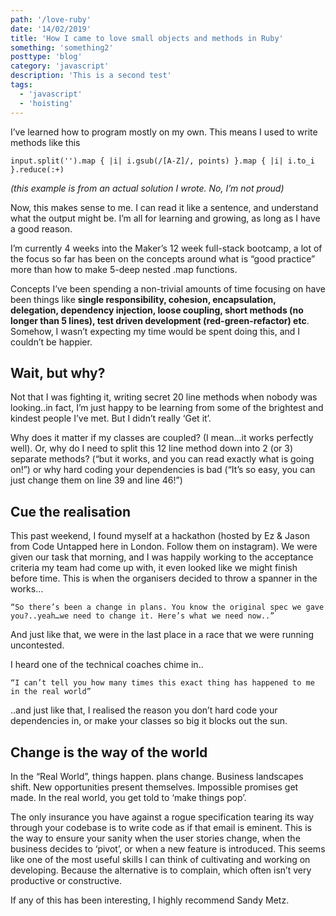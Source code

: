 ```yaml
---
path: '/love-ruby'
date: '14/02/2019'
title: 'How I came to love small objects and methods in Ruby'
something: 'something2'
posttype: 'blog'
category: 'javascript'
description: 'This is a second test'
tags:
  - 'javascript'
  - 'hoisting'
---
```


I’ve learned how to program mostly on my own. This means I used to write methods like this


```
input.split('').map { |i| i.gsub(/[A-Z]/, points) }.map { |i| i.to_i }.reduce(:+)
```

_(this example is from an actual solution I wrote. No, I’m not proud)_

Now, this makes sense to me. I can read it like a sentence, and understand what the output might be. I’m all for learning and growing, as long as I have a good reason.


I’m currently 4 weeks into the Maker’s 12 week full-stack bootcamp, a lot of the focus so far has been on the concepts around what is “good practice” more than how to make 5-deep nested .map functions.

Concepts I’ve been spending a non-trivial amounts of time focusing on have been things like **single responsibility, cohesion, encapsulation, delegation, dependency injection, loose coupling, short methods (no longer than 5 lines), test driven development (red-green-refactor) etc**. Somehow, I wasn’t expecting my time would be spent doing this, and I couldn’t be happier.

## Wait, but why?

Not that I was fighting it, writing secret 20 line methods when nobody was looking..in fact, I’m just happy to be learning from some of the brightest and kindest people I’ve met. But I didn’t really ‘Get it’.

Why does it matter if my classes are coupled? (I mean…it works perfectly well). Or, why do I need to split this 12 line method down into 2 (or 3) separate methods? (“but it works, and you can read exactly what is going on!”) or why hard coding your dependencies is bad (“It’s so easy, you can just change them on line 39 and line 46!”)

## Cue the realisation

This past weekend, I found myself at a hackathon (hosted by Ez & Jason from Code Untapped here in London. Follow them on instagram). We were given our task that morning, and I was happily working to the acceptance criteria my team had come up with, it even looked like we might finish before time. This is when the organisers decided to throw a spanner in the works…

```
“So there’s been a change in plans. You know the original spec we gave you?..yeah…we need to change it. Here’s what we need now..”
```

And just like that, we were in the last place in a race that we were running uncontested.

I heard one of the technical coaches chime in..

```
“I can’t tell you how many times this exact thing has happened to me in the real world”
```

..and just like that, I realised the reason you don’t hard code your dependencies in, or make your classes so big it blocks out the sun.

## Change is the way of the world

In the “Real World”, things happen. plans change. Business landscapes shift. New opportunities present themselves. Impossible promises get made. In the real world, you get told to ‘make things pop’.

The only insurance you have against a rogue specification tearing its way through your codebase is to write code as if that email is eminent. This is the way to ensure your sanity when the user stories change, when the business decides to ‘pivot’, or when a new feature is introduced. This seems like one of the most useful skills I can think of cultivating and working on developing. Because the alternative is to complain, which often isn’t very productive or constructive.

If any of this has been interesting, I highly recommend Sandy Metz.